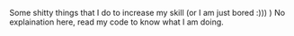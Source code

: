 Some shitty things that I do to increase my skill (or I am just bored :))) )
No explaination here, read my code to know what I am doing.
